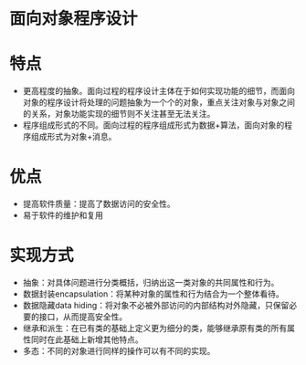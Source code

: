 # 面向对象程序设计

# 特点

- 更高程度的抽象。面向过程的程序设计主体在于如何实现功能的细节，而面向对象的程序设计将处理的问题抽象为一个个的对象，重点关注对象与对象之间的关系，对象功能实现的细节则不关注甚至无法关注。
- 程序组成形式的不同。面向过程的程序组成形式为数据+算法，面向对象的程序组成形式为对象+消息。

# 优点

- 提高软件质量：提高了数据访问的安全性。
- 易于软件的维护和复用

# 实现方式

- 抽象：对具体问题进行分类概括，归纳出这一类对象的共同属性和行为。
- 数据封装encapsulation：将某种对象的属性和行为结合为一个整体看待。
- 数据隐藏data hiding：将对象不必被外部访问的内部结构对外隐藏，只保留必要的接口，从而提高安全性。
- 继承和派生：在已有类的基础上定义更为细分的类，能够继承原有类的所有属性同时在此基础上新增其他特点。
- 多态：不同的对象进行同样的操作可以有不同的实现。